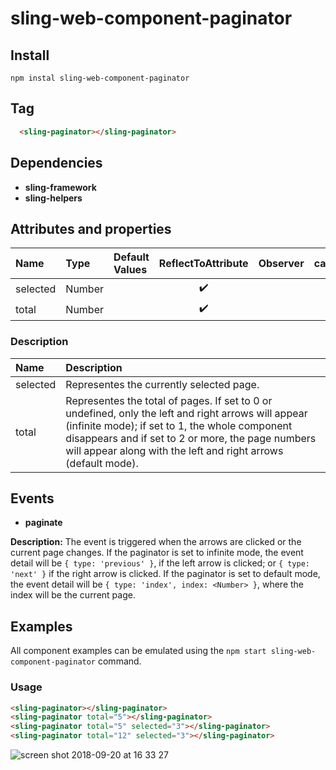 # sling-web-component-paginator

## Install

```
npm instal sling-web-component-paginator
```

## Tag

```HTML
  <sling-paginator></sling-paginator>
```

## Dependencies

* **sling-framework**
* **sling-helpers**

## Attributes and properties

|Name|Type|Default Values|ReflectToAttribute|Observer|callSdk|
|:--|:--|:--|:--:|:--|:--:|
|selected|Number||:heavy_check_mark:|
|total|Number||:heavy_check_mark:|

### Description

|Name|Description|
|:---|:---|
|selected|Representes the currently selected page.|
|total|Representes the total of pages. If set to 0 or undefined, only the left and right arrows will appear (infinite mode); if set to 1, the whole component disappears and if set to 2 or more, the page numbers will appear along with the left and right arrows (default mode).|

## Events

* **paginate**

**Description:** The event is triggered when the arrows are clicked or the current page changes. If the paginator is set to infinite mode, the event detail will be `{ type: 'previous' }`, if the left arrow is clicked; or `{ type: 'next' }` if the right arrow is clicked. If the paginator is set to default mode, the event detail will be `{ type: 'index', index: <Number> }`, where the index will be the current page.

## Examples

All component examples can be emulated using the `npm start sling-web-component-paginator` command.

### Usage

```HTML
<sling-paginator></sling-paginator>
<sling-paginator total="5"></sling-paginator>
<sling-paginator total="5" selected="3"></sling-paginator>
<sling-paginator total="12" selected="3"></sling-paginator>
```

![screen shot 2018-09-20 at 16 33 27](https://user-images.githubusercontent.com/125764/45842396-0282c700-bcf3-11e8-893c-5b04655bc383.png)
